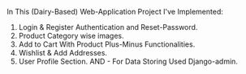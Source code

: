 In This (Dairy-Based) Web-Application Project I've Implemented:

1. Login & Register Authentication and Reset-Password.
2. Product Category wise images.
3. Add to Cart With Product Plus-Minus Functionalities.
4. Wishlist & Add Addresses.
5. User Profile Section.
AND - For Data Storing Used Django-admin.
